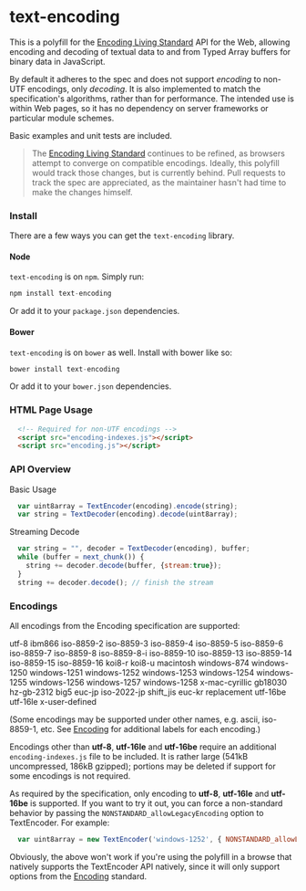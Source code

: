 text-encoding
==============

This is a polyfill for the [Encoding Living Standard](http://encoding.spec.whatwg.org/)
API for the Web, allowing encoding and decoding of textual data to and from Typed Array
buffers for binary data in JavaScript.

By default it adheres to the spec and does not support *encoding* to non-UTF encodings,
only *decoding*. It is also implemented to match the specification's algorithms, rather
than for performance. The intended use is within Web pages, so it has no dependency
on server frameworks or particular module schemes.

Basic examples and unit tests are included.

> The [Encoding Living Standard](http://encoding.spec.whatwg.org/) continues to 
> be refined, as browsers attempt to converge on compatible encodings. Ideally,
> this polyfill would track those changes, but is currently behind. Pull requests
> to track the spec are appreciated, as the maintainer hasn't had time to make
> the changes himself.

### Install ###

There are a few ways you can get the `text-encoding` library.

#### Node ####

`text-encoding` is on `npm`. Simply run:

```js
npm install text-encoding
```

Or add it to your `package.json` dependencies.

#### Bower ####

`text-encoding` is on `bower` as well. Install with bower like so:

```js
bower install text-encoding
```

Or add it to your `bower.json` dependencies.

### HTML Page Usage ###

```html
  <!-- Required for non-UTF encodings -->
  <script src="encoding-indexes.js"></script>
  <script src="encoding.js"></script>
```

### API Overview ###

Basic Usage

```js
  var uint8array = TextEncoder(encoding).encode(string);
  var string = TextDecoder(encoding).decode(uint8array);
```

Streaming Decode

```js
  var string = "", decoder = TextDecoder(encoding), buffer;
  while (buffer = next_chunk()) { 
    string += decoder.decode(buffer, {stream:true});
  }
  string += decoder.decode(); // finish the stream
```

### Encodings ###

All encodings from the Encoding specification are supported:

utf-8 ibm866 iso-8859-2 iso-8859-3 iso-8859-4 iso-8859-5 iso-8859-6 iso-8859-7 iso-8859-8 iso-8859-8-i iso-8859-10 iso-8859-13 iso-8859-14 iso-8859-15 iso-8859-16 koi8-r koi8-u macintosh windows-874 windows-1250 windows-1251 windows-1252 windows-1253 windows-1254 windows-1255 windows-1256 windows-1257 windows-1258 x-mac-cyrillic gb18030 hz-gb-2312 big5 euc-jp iso-2022-jp shift_jis euc-kr replacement utf-16be utf-16le x-user-defined

(Some encodings may be supported under other names, e.g. ascii, iso-8859-1, etc.
See [Encoding](http://encoding.spec.whatwg.org/) for additional labels for each encoding.)

Encodings other than **utf-8**, **utf-16le** and **utf-16be** require an additional 
`encoding-indexes.js` file to be included. It is rather large 
(541kB uncompressed, 186kB gzipped); portions may be deleted if 
support for some encodings is not required.

As required by the specification, only encoding to **utf-8**,
**utf-16le** and **utf-16be** is supported. If you want to try it out, you can
force a non-standard behavior by passing the `NONSTANDARD_allowLegacyEncoding`
option to TextEncoder. For example:

```js
  var uint8array = new TextEncoder('windows-1252', { NONSTANDARD_allowLegacyEncoding: true }).encode(text);
```

Obviously, the above won't work if you're using the polyfill in a browse that
natively supports the TextEncoder API natively, since it will only support
options from the [Encoding](http://encoding.spec.whatwg.org/) standard.
